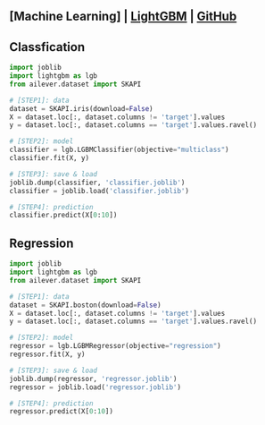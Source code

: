 ## [Machine Learning] | [LightGBM](https://lightgbm.readthedocs.io/en/latest/Python-API.html) | [GitHub](https://github.com/microsoft/LightGBM)

## Classfication
```python
import joblib
import lightgbm as lgb
from ailever.dataset import SKAPI

# [STEP1]: data
dataset = SKAPI.iris(download=False)
X = dataset.loc[:, dataset.columns != 'target'].values
y = dataset.loc[:, dataset.columns == 'target'].values.ravel()

# [STEP2]: model
classifier = lgb.LGBMClassifier(objective="multiclass")
classifier.fit(X, y)

# [STEP3]: save & load
joblib.dump(classifier, 'classifier.joblib')
classifier = joblib.load('classifier.joblib')

# [STEP4]: prediction
classifier.predict(X[0:10])
```

## Regression
```python
import joblib
import lightgbm as lgb
from ailever.dataset import SKAPI

# [STEP1]: data
dataset = SKAPI.boston(download=False)
X = dataset.loc[:, dataset.columns != 'target'].values
y = dataset.loc[:, dataset.columns == 'target'].values.ravel()

# [STEP2]: model
regressor = lgb.LGBMRegressor(objective="regression")
regressor.fit(X, y)

# [STEP3]: save & load
joblib.dump(regressor, 'regressor.joblib')
regressor = joblib.load('regressor.joblib')

# [STEP4]: prediction
regressor.predict(X[0:10])
```

